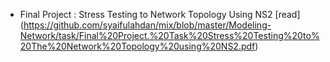 
-  Final Project : Stress Testing to Network Topology Using NS2 [read] (https://github.com/syaifulahdan/mix/blob/master/Modeling-Network/task/Final%20Project.%20Task%20Stress%20Testing%20to%20The%20Network%20Topology%20using%20NS2.pdf)
